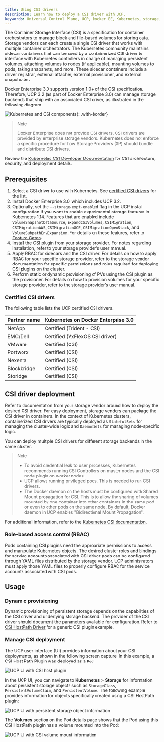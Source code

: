 ```yaml
---
title: Using CSI drivers
description: Learn how to deploy a CSI driver with UCP.
keywords: Universal Control Plane, UCP, Docker EE, Kubernetes, storage, volume
---
```


The Container Storage Interface (CSI) is a specification for container orchestrators to manage block and file-based
volumes for storing data. Storage vendors can each create a single CSI driver that works with multiple
container orchestrators. The Kubernetes community maintains sidecar containers that can be used by a containerized
CSI driver to interface with Kubernetes controllers in charge of managing persistent volumes, attaching volumes to
nodes (if applicable), mounting volumes to pods, taking snapshots, and more. These sidecar containers include
a driver registrar, external attacher, external provisioner, and external snapshotter.

Docker Enterprise 3.0 supports version 1.0+ of the CSI specification. Therefore, UCP 3.2 (as part of Docker Enterprise 3.0) can manage storage backends that ship with an associated CSI driver, as illustrated in the following diagram.

![Kubernetes and CSI components](/ee/ucp/images/csi-plugins.png){: .with-border}

> Note
>
> Docker Enterprise does not provide CSI drivers. CSI drivers are provided by enterprise storage vendors. Kubernetes does not enforce a specific procedure for how Storage Providers (SP) should bundle and distribute CSI drivers.

Review the [Kubernetes CSI Developer Documentation](https://kubernetes-csi.github.io/docs/) for CSI architecture,
security, and deployment details.

## Prerequisites

1. Select a CSI driver to use with Kubernetes. See [certified CSI drivers](#certified-csi-drivers) for the list.
2. Install Docker Enterprise 3.0, which includes UCP 3.2.
3. Optionally, set the `--storage-expt-enabled` flag in the UCP install configuration if you want to enable
experimental storage features in Kubernetes 1.14. Features that are enabled include `VolumeSnapshotDataSource`,
`ExpandCSIVolumes`, `CSIMigration`, `CSIMigrationAWS`, `CSIMigrationGCE`, `CSIMigrationOpenStack`,
and `VolumeSubpathEnvExpansion`. For details on these features, refer to [Feature Gates](https://kubernetes.io/docs/reference/command-line-tools-reference/feature-gates/#feature-gates).
4. Install the CSI plugin from your storage provider. For notes regarding installation, refer to your
storage provider’s user manual.
5. Apply RBAC for sidecars and the CSI driver. For details on how to apply RBAC for your specific storage provider,
refer to the storage vendor documentation for specific permissions and roles required for deploying CSI plugins
on the cluster.
6. Perform static or dynamic provisioning of PVs using the CSI plugin as the provisioner. For details on how
to provision volumes for your specific storage provider, refer to the storage provider’s user manual.

### Certified CSI drivers
The following table lists the UCP certified CSI drivers.

| Partner name | Kubernetes on Docker Enterprise 3.0 |
|--------------|-------------------------------------|
| NetApp       | Certified (Trident - CSI)           |
| EMC/Dell     | Certified (VxFlexOS CSI driver)     |
| VMware       | Certified (CSI)                     |
| Portworx     | Certified (CSI)                     |
| Nexenta      | Certified (CSI)                     |
| Blockbridge  | Certified (CSI)                     |
| Storidge     | Certified (CSI)                     |


## CSI driver deployment
Refer to documentation from your storage vendor around how to deploy the desired CSI driver.
For easy deployment, storage vendors can package the CSI driver in containers. In the context of
Kubernetes clusters, containerized CSI drivers are typically deployed as `StatefulSets` for
managing the cluster-wide logic and `DaemonSets` for managing node-specific logic.

You can deploy multiple CSI drivers for different storage backends in the same cluster.

> Note
> - To avoid credential leak to user processes, Kubernetes recommends running CSI Controllers on master nodes and the CSI node plugin on worker nodes.
> - UCP allows running privileged pods. This is needed to run CSI drivers.
> - The Docker daemon on the hosts must be configured with Shared Mount propagation for CSI. This is to allow the sharing of volumes mounted by one container into other containers in the same pod or even to other pods on the same node. By default, Docker daemon in UCP enables "Bidirectional Mount Propagation".

For additional information, refer to the [Kubernetes CSI documentation](https://kubernetes-csi.github.io/docs/deploying.html).

### Role-based access control (RBAC)
Pods containing CSI plugins need the appropriate permissions to access and manipulate Kubernetes objects. The desired cluster roles and bindings for service accounts associated with CSI driver pods can be configured through YAML files distributed by the storage vendor. UCP administrators must apply those YAML files to properly configure RBAC for the service accounts associated with CSI pods.

## Usage

### Dynamic provisioning

Dynamic provisioning of persistent storage depends on the capabilities of the CSI driver and underlying storage backend. The provider of the CSI driver should document the parameters available for configuration.
Refer to [CSI HostPath Driver](https://github.com/kubernetes-csi/csi-driver-host-path) for a generic CSI plugin example.

### Manage CSI deployment
The UCP user interface (UI) provides information about your CSI deployments, as shown in the following screen capture. In this example, a CSI Host Path Plugin was deployed as a `Pod`:

![UCP UI with CSI host plugin](/ee/ucp/images/csi-host-path-plugin.png)

In the UCP UI, you can navigate to **Kubernetes** > **Storage** for information about persistent storage objects such as `StorageClass`, `PersistentVolumeClaim`, and `PersistentVolume`. The following example provides information for objects specifically created using a CSI HostPath plugin:

![UCP UI with persistent storage object information](/ee/ucp/images/persistent-storage-object.png)

The **Volumes** section on the Pod details page shows that the Pod using this CSI HostPath plugin has a volume mounted into the Pod:

![UCP UI with CSI volume mount information](/ee/ucp/images/csi-volume-mounted.png)
